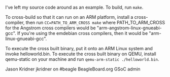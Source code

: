 I've left my source code around as an example.  To build, run `make`.

To cross-build so that it can run on an ARM platform, install a cross-compiler,
then run `CC=PATH_TO_ARM_CROSS make` where PATH_TO_ARM_CROSS for the
Angstrom cross compilers would be "arm-angstrom-linux-gnueabi-gcc".  If you're
using the emdebian cross compilers, then it would be "arm-linux-gnueabi-gcc".

To execute the cross built binary, put it onto an ARM Linux system and invoke
helloworld.bin.  To execute the cross built binary on QEMU, install qemu-static
on your machine and run `qemu-arm-static ./helloworld.bin`.

Jason Kridner
jkridner on #beagle
BeagleBoard.org GSoC admin

